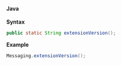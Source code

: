 #### Java

**Syntax**

```java
public static String extensionVersion();
```

**Example**

```java
Messaging.extensionVersion();
```